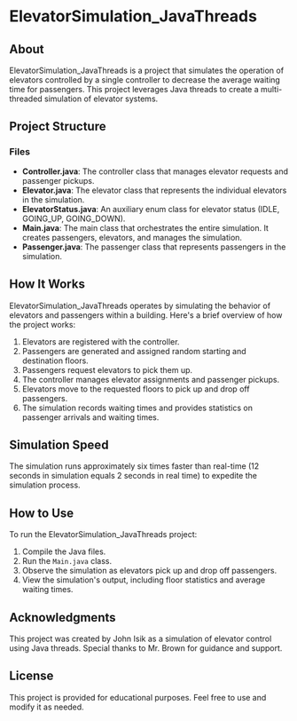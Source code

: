 # ElevatorSimulation_JavaThreads

## About

ElevatorSimulation_JavaThreads is a project that simulates the operation of elevators controlled by a single controller to decrease the average waiting time for passengers. This project leverages Java threads to create a multi-threaded simulation of elevator systems.

## Project Structure

### Files

- **Controller.java**: The controller class that manages elevator requests and passenger pickups.
- **Elevator.java**: The elevator class that represents the individual elevators in the simulation.
- **ElevatorStatus.java**: An auxiliary enum class for elevator status (IDLE, GOING_UP, GOING_DOWN).
- **Main.java**: The main class that orchestrates the entire simulation. It creates passengers, elevators, and manages the simulation.
- **Passenger.java**: The passenger class that represents passengers in the simulation.

## How It Works

ElevatorSimulation_JavaThreads operates by simulating the behavior of elevators and passengers within a building. Here's a brief overview of how the project works:

1. Elevators are registered with the controller.
2. Passengers are generated and assigned random starting and destination floors.
3. Passengers request elevators to pick them up.
4. The controller manages elevator assignments and passenger pickups.
5. Elevators move to the requested floors to pick up and drop off passengers.
6. The simulation records waiting times and provides statistics on passenger arrivals and waiting times.

## Simulation Speed

The simulation runs approximately six times faster than real-time (12 seconds in simulation equals 2 seconds in real time) to expedite the simulation process.

## How to Use

To run the ElevatorSimulation_JavaThreads project:

1. Compile the Java files.
2. Run the `Main.java` class.
3. Observe the simulation as elevators pick up and drop off passengers.
4. View the simulation's output, including floor statistics and average waiting times.

## Acknowledgments

This project was created by John Isik as a simulation of elevator control using Java threads. Special thanks to Mr. Brown for guidance and support.

## License

This project is provided for educational purposes. Feel free to use and modify it as needed.

